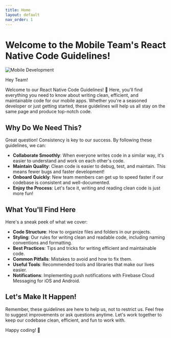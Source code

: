 ```yaml
---
title: Home
layout: default
nav_order: 1
---
```


# Welcome to the Mobile Team's React Native Code Guidelines!

![Mobile Development](https://media2.giphy.com/media/v1.Y2lkPTc5MGI3NjExa25idWVmanJwOHVwMmV2Zm5td2Rkd2E1dTA4M3dxaTZyd3FxMjBnOSZlcD12MV9pbnRlcm5hbF9naWZfYnlfaWQmY3Q9Zw/yBwgX64KAPrHW2ltZ2/giphy.webp)

Hey Team!

Welcome to our React Native Code Guidelines! 🎉 Here, you'll find everything you need to know about writing clean, efficient, and maintainable code for our mobile apps. Whether you're a seasoned developer or just getting started, these guidelines will help us all stay on the same page and produce top-notch code.

## Why Do We Need This?

Great question! Consistency is key to our success. By following these guidelines, we can:

- **Collaborate Smoothly**: When everyone writes code in a similar way, it's easier to understand and work on each other's code.
- **Maintain Quality**: Clean code is easier to debug, test, and maintain. This means fewer bugs and faster development!
- **Onboard Quickly**: New team members can get up to speed faster if our codebase is consistent and well-documented.
- **Enjoy the Process**: Let's face it, writing and reading clean code is just more fun!

## What You'll Find Here

Here's a sneak peek of what we cover:

- **Code Structure**: How to organize files and folders in our projects.
- **Styling**: Our rules for writing clean and readable code, including naming conventions and formatting.
- **Best Practices**: Tips and tricks for writing efficient and maintainable code.
- **Common Pitfalls**: Mistakes to avoid and how to fix them.
- **Useful Tools**: Recommended tools and libraries that make our lives easier.
- **Notifications**: Implementing push notifications with Firebase Cloud Messaging for iOS and Android.

## Let's Make It Happen!

Remember, these guidelines are here to help us, not to restrict us. Feel free to suggest improvements or ask questions anytime. Let's work together to keep our codebase clean, efficient, and fun to work with.

Happy coding! 🚀
